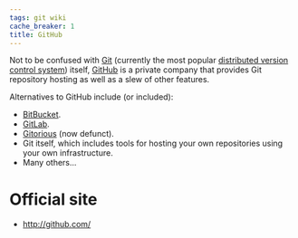 ```yaml
---
tags: git wiki
cache_breaker: 1
title: GitHub
---
```


Not to be confused with [Git](/wiki/Git) (currently the most popular [distributed version control system](/wiki/distributed_version_control_system)) itself, [GitHub](https://github.com) is a private company that provides Git repository hosting as well as a slew of other features.

Alternatives to GitHub include (or included):

- [BitBucket](https://bitbucket.org/).
- [GitLab](https://gitlab.com/).
- [Gitorious](/wiki/Gitorious) (now defunct).
- Git itself, which includes tools for hosting your own repositories using your own infrastructure.
- Many others...

# Official site

-   <http://github.com/>
